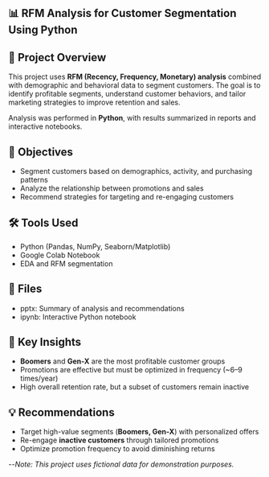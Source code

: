 ## 📊 RFM Analysis for Customer Segmentation Using Python

## 🧠 Project Overview  
This project uses **RFM (Recency, Frequency, Monetary) analysis** combined with demographic and behavioral data to segment customers. The goal is to identify profitable segments, understand customer behaviors, and tailor marketing strategies to improve retention and sales.

Analysis was performed in **Python**, with results summarized in reports and interactive notebooks.

## 🎯 Objectives  
- Segment customers based on demographics, activity, and purchasing patterns  
- Analyze the relationship between promotions and sales  
- Recommend strategies for targeting and re-engaging customers  

## 🛠️ Tools Used  
- Python (Pandas, NumPy, Seaborn/Matplotlib)  
- Google Colab Notebook  
- EDA and RFM segmentation  

## 📁 Files  
- pptx: Summary of analysis and recommendations  
- ipynb: Interactive Python notebook  

## 📌 Key Insights  
- **Boomers** and **Gen-X** are the most profitable customer groups  
- Promotions are effective but must be optimized in frequency (~6–9 times/year)  
- High overall retention rate, but a subset of customers remain inactive  

## 💡 Recommendations  
- Target high-value segments (**Boomers, Gen-X**) with personalized offers  
- Re-engage **inactive customers** through tailored promotions  
- Optimize promotion frequency to avoid diminishing returns  

--*Note: This project uses fictional data for demonstration purposes.*
